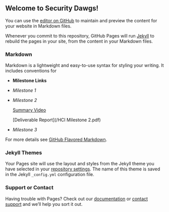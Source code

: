 ## Welcome to Security Dawgs!

You can use the [editor on GitHub](https://github.com/nmauzy2/HCI_term_project/edit/gh-pages/index.md) to maintain and preview the content for your website in Markdown files.

Whenever you commit to this repository, GitHub Pages will run [Jekyll](https://jekyllrb.com/) to rebuild the pages in your site, from the content in your Markdown files.

### Markdown

Markdown is a lightweight and easy-to-use syntax for styling your writing. It includes conventions for


- **Milestone Links**
- _Milestone 1_
- _Milestone 2_

  [Summary Video](https://youtu.be/xBJWl1Wg8qE)
  
  [Deliverable Report](/HCI Milestone 2.pdf)
- _Milestone 3_


For more details see [GitHub Flavored Markdown](https://guides.github.com/features/mastering-markdown/).

### Jekyll Themes

Your Pages site will use the layout and styles from the Jekyll theme you have selected in your [repository settings](https://github.com/nmauzy2/HCI_term_project/settings). The name of this theme is saved in the Jekyll `_config.yml` configuration file.

### Support or Contact

Having trouble with Pages? Check out our [documentation](https://docs.github.com/categories/github-pages-basics/) or [contact support](https://support.github.com/contact) and we’ll help you sort it out.
